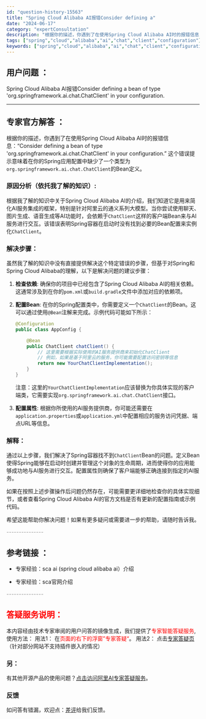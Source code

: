 ```yaml
---
id: "question-history-15563"
title: "Spring Cloud Alibaba AI报错Consider defining a"
date: "2024-06-17"
category: "expertConsultation"
description: "根据你的描述，你遇到了在使用Spring Cloud Alibaba AI时的报错信息：“Consider defining a bean of type 'org.springframework.ai.chat.ChatClient' in your configuration.” 这个错误提示意"
tags: ["spring","cloud","alibaba","ai","chat","client","configuration"]
keywords: ["spring","cloud","alibaba","ai","chat","client","configuration"]
---
```


## 用户问题 ： 
 Spring Cloud Alibaba AI报错Consider defining a bean of type 'org.springframework.ai.chat.ChatClient' in your configuration.  

---------------
## 专家官方解答 ：

根据你的描述，你遇到了在使用Spring Cloud Alibaba AI时的报错信息：“Consider defining a bean of type 'org.springframework.ai.chat.ChatClient' in your configuration.” 这个错误提示意味着在你的Spring应用配置中缺少了一个类型为`org.springframework.ai.chat.ChatClient`的Bean定义。

### 原因分析（依托我了解的知识）:
根据我了解的知识中关于Spring Cloud Alibaba AI的介绍，我们知道它是用来简化AI服务集成的框架，特别是针对阿里云的通义系列大模型。当你尝试使用聊天、图片生成、语音生成等AI功能时，会依赖于`ChatClient`这样的客户端Bean来与AI服务进行交互。该错误表明Spring容器在启动时没有找到必要的Bean配置来实例化`ChatClient`。

### 解决步骤：
虽然我了解的知识中没有直接提供解决这个特定错误的步骤，但基于对Spring和Spring Cloud Alibaba的理解，以下是解决问题的建议步骤：

1. **检查依赖**: 确保你的项目中已经包含了Spring Cloud Alibaba AI的相关依赖。这通常涉及到在你的`pom.xml`或`build.gradle`文件中添加对应的依赖项。

2. **配置Bean**: 在你的Spring配置类中，你需要定义一个`ChatClient`的Bean。这可以通过使用`@Bean`注解来完成。示例代码可能如下所示：
   ```java
   @Configuration
   public class AppConfig {
   
       @Bean
       public ChatClient chatClient() {
           // 这里需要根据实际使用的AI服务提供商来初始化ChatClient
           // 例如，如果是基于阿里云的服务，你可能需要配置访问密钥等信息
           return new YourChatClientImplementation();
       }
   }
   ```
   注意：这里的`YourChatClientImplementation`应该替换为你具体实现的客户端类，它需要实现`org.springframework.ai.chat.ChatClient`接口。

3. **配置属性**: 根据你所使用的AI服务提供商，你可能还需要在`application.properties`或`application.yml`中配置相应的服务访问凭据、端点URL等信息。

### 解释：
通过以上步骤，我们解决了Spring容器找不到`ChatClient`Bean的问题。定义Bean使得Spring能够在启动时创建并管理这个对象的生命周期，进而使得你的应用能够成功地与AI服务进行交互。配置属性则确保了客户端能够正确连接到指定的AI服务。

如果在按照上述步骤操作后问题仍然存在，可能需要更详细地检查你的具体实现细节，或者查看Spring Cloud Alibaba AI的官方文档是否有更新的配置指南或示例代码。

希望这能帮助你解决问题！如果有更多疑问或需要进一步的帮助，请随时告诉我。


<font color="#949494">---------------</font> 


## 参考链接 ：

* 专家经验：sca ai (spring cloud alibaba ai）介绍 
 
 * 专家经验：sca官网介绍 


 <font color="#949494">---------------</font> 
 


## <font color="#FF0000">答疑服务说明：</font> 

本内容经由技术专家审阅的用户问答的镜像生成，我们提供了<font color="#FF0000">专家智能答疑服务</font>,使用方法：
用法1： 在<font color="#FF0000">页面的右下的浮窗”专家答疑“</font>。
用法2： 点击[专家答疑页](https://answer.opensource.alibaba.com/docs/intro)（针对部分网站不支持插件嵌入的情况）
### 另：


有其他开源产品的使用问题？[点击访问阿里AI专家答疑服务](https://answer.opensource.alibaba.com/docs/intro)。
### 反馈
如问答有错漏，欢迎点：[差评](https://ai.nacos.io/user/feedbackByEnhancerGradePOJOID?enhancerGradePOJOId=15588)给我们反馈。
